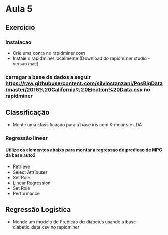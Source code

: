 # Aula 5

## Exercício 

### Instalacao 
* Crie uma conta no rapidminer.com
* Instale o rapidminer localmente (Download do rapidminer studio - versao mac) 

### carregar a base de dados a seguir https://raw.githubusercontent.com/silviostanzani/PosBigData/master/2016%20California%20Election%20Data.csv no rapidminer

## Classificação
* Monte uma classificaçao para a base iris com K-means e LDA

### Regressão linear

#### Utilize os elementos abaixo para montar a regressáo de predicao de MPG da base auto2

* Retrieve
* Select Attributes
* Set Role
* Linear Regression
* Set Role
* Performance

## Regressão Logística

* Monde um modelo de Predicao de diabetes usando a base diabetic_data.csv no rapidminer


